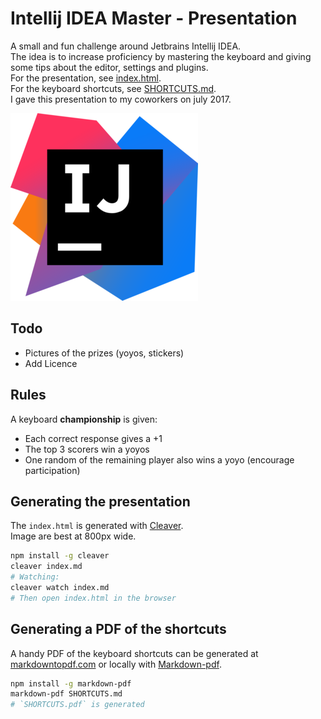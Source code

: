 # Intellij IDEA Master - Presentation

A small and fun challenge around Jetbrains Intellij IDEA.  
The idea is to increase proficiency by mastering the keyboard and giving some tips about the editor, settings and plugins.   
For the presentation, see [index.html](index.html).  
For the keyboard shortcuts, see [SHORTCUTS.md](SHORTCUTS.md).  
I gave this presentation to my coworkers on july 2017.

![](intellij.png)

## Todo

* Pictures of the prizes (yoyos, stickers)
* Add Licence

## Rules

A keyboard **championship** is given: 

* Each correct response gives a +1
* The top 3 scorers win a yoyos
* One random of the remaining player also wins a yoyo (encourage participation)

## Generating the presentation

The `index.html` is generated with [Cleaver](https://github.com/jdan/cleaver).  
Image are best at 800px wide.  

```bash
npm install -g cleaver
cleaver index.md
# Watching:
cleaver watch index.md
# Then open index.html in the browser
```

## Generating a PDF of the shortcuts

A handy PDF of the keyboard shortcuts can be generated at [markdowntopdf.com](http://www.markdowntopdf.com/) or locally with [Markdown-pdf](https://github.com/alanshaw/markdown-pdf).

```bash
npm install -g markdown-pdf
markdown-pdf SHORTCUTS.md
# `SHORTCUTS.pdf` is generated
```
